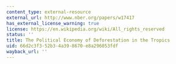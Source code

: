 ```yaml
---
content_type: external-resource
external_url: http://www.nber.org/papers/w17417
has_external_license_warning: true
license: https://en.wikipedia.org/wiki/All_rights_reserved
status: ''
title: The Political Economy of Deforestation in the Tropics
uid: 66d2c3f3-52b3-4a39-8670-e8a296053fdf
wayback_url: ''
---
```

